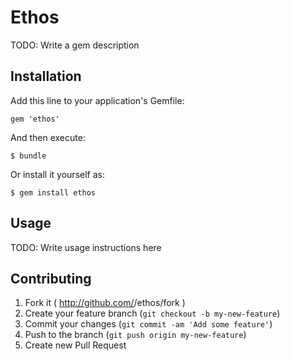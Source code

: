 # Ethos

TODO: Write a gem description

## Installation

Add this line to your application's Gemfile:

    gem 'ethos'

And then execute:

    $ bundle

Or install it yourself as:

    $ gem install ethos

## Usage

TODO: Write usage instructions here

## Contributing

1. Fork it ( http://github.com/<my-github-username>/ethos/fork )
2. Create your feature branch (`git checkout -b my-new-feature`)
3. Commit your changes (`git commit -am 'Add some feature'`)
4. Push to the branch (`git push origin my-new-feature`)
5. Create new Pull Request
